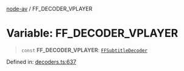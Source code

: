 [node-av](../globals.md) / FF\_DECODER\_VPLAYER

# Variable: FF\_DECODER\_VPLAYER

> `const` **FF\_DECODER\_VPLAYER**: [`FFSubtitleDecoder`](../type-aliases/FFSubtitleDecoder.md)

Defined in: [decoders.ts:637](https://github.com/seydx/av/blob/f8631fc881b394300b1479f511d55cf1c370a87f/src/constants/decoders.ts#L637)
